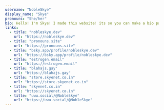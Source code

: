 ```yaml
---
username: "NobleSkye"
display_name: "Skye"
pronouns: "She/her"
bio: Hello! I'm Skye! I made this website! its so you can make a bio page but with a cool url lol, also as well to test my website making skills!
links:
  - title: "nobleskye.dev"
    url: "https://nobleskye.dev"
  - title: "pronouns.site"
    url: "https://pronouns.site"
  - title: "bsky.app/profile/nobleskye.dev"
    url: "https://bsky.app/profile/nobleskye.dev"
  - title: "estrogen.email"
    url: "https://estrogen.email"
  - title: "blahajs.gay"
    url: "https://blahajs.gay"
  - title: "store.skyenet.co.in"
    url: "https://store.skyenet.co.in"
  - title: "skyenet.co.in"
    url: "https://skyenet.co.in"
  - title: "uwu.social/@NobleSkye"
    url: "https://uwu.social/@NobleSkye"
---
```

